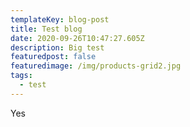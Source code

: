 ```yaml
---
templateKey: blog-post
title: Test blog
date: 2020-09-26T10:47:27.605Z
description: Big test
featuredpost: false
featuredimage: /img/products-grid2.jpg
tags:
  - test
---
```

Yes